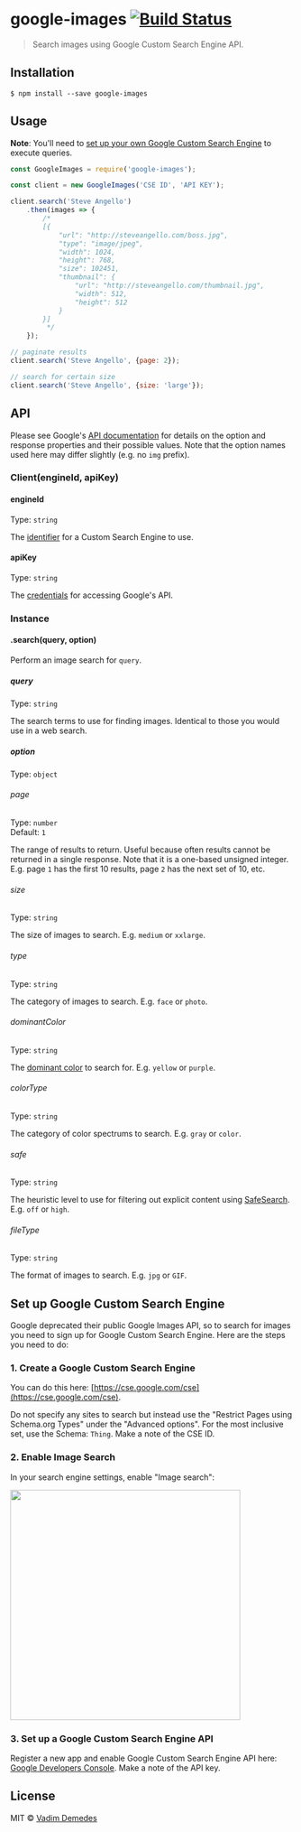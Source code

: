 # google-images [![Build Status](https://travis-ci.org/vadimdemedes/google-images.svg?branch=master)](https://travis-ci.org/vadimdemedes/google-images)

> Search images using Google Custom Search Engine API.


## Installation

```
$ npm install --save google-images
```


## Usage

**Note**: You'll need to [set up your own Google Custom Search Engine](#set-up-google-custom-search-engine) to execute queries.

```js
const GoogleImages = require('google-images');

const client = new GoogleImages('CSE ID', 'API KEY');

client.search('Steve Angello')
	.then(images => {
		/*
		[{
			"url": "http://steveangello.com/boss.jpg",
			"type": "image/jpeg",
			"width": 1024,
			"height": 768,
			"size": 102451,
			"thumbnail": {
				"url": "http://steveangello.com/thumbnail.jpg",
				"width": 512,
				"height": 512
			}
		}]
		 */
	});

// paginate results
client.search('Steve Angello', {page: 2});

// search for certain size
client.search('Steve Angello', {size: 'large'});
```


## API

Please see Google's [API documentation](https://developers.google.com/custom-search/json-api/v1/reference/cse/list#parameters) for details on the option and response properties and their possible values. Note that the option names used here may differ slightly (e.g. no `img` prefix).

### Client(engineId, apiKey)

#### engineId

Type: `string`

The [identifier](https://developers.google.com/custom-search/json-api/v1/overview#prerequisites) for a Custom Search Engine to use.

#### apiKey

Type: `string`

The [credentials](https://support.google.com/googleapi/answer/6158857?hl=en) for accessing Google's API.

### Instance

#### .search(query, option)

Perform an image search for `query`.

##### query

Type: `string`

The search terms to use for finding images. Identical to those you would use in a web search.

##### option

Type: `object`

###### page

Type: `number`<br>
Default: `1`

The range of results to return. Useful because often results cannot be returned in a single response. Note that it is a one-based unsigned integer. E.g. page `1` has the first 10 results, page `2` has the next set of 10, etc.

###### size

Type: `string`

The size of images to search. E.g. `medium` or `xxlarge`.

###### type

Type: `string`

The category of images to search. E.g. `face` or `photo`.

###### dominantColor

Type: `string`

The [dominant color](https://designshack.net/articles/graphics/understanding-color-dominant-vs-recessive-colors/) to search for. E.g. `yellow` or `purple`.

###### colorType

Type: `string`

The category of color spectrums to search. E.g. `gray` or `color`.

###### safe

Type: `string`

The heuristic level to use for filtering out explicit content using [SafeSearch](https://en.wikipedia.org/wiki/SafeSearch). E.g. `off` or `high`.

###### fileType

Type: `string`

The format of images to search. E.g. `jpg` or `GIF`.

## Set up Google Custom Search Engine

Google deprecated their public Google Images API, so to search for images you need to sign up for Google Custom Search Engine.
Here are the steps you need to do:

### 1. Create a Google Custom Search Engine

You can do this here: [https://cse.google.com/cse](https://cse.google.com/cse).

Do not specify any sites to search but instead use the "Restrict Pages using Schema.org Types" under the "Advanced options".
For the most inclusive set, use the Schema: `Thing`. Make a note of the CSE ID.

### 2. Enable Image Search

In your search engine settings, enable "Image search":

<img src="media/screenshot.png" width="408" />

### 3. Set up a Google Custom Search Engine API

Register a new app and enable Google Custom Search Engine API here: [Google Developers Console](https://console.developers.google.com).
Make a note of the API key.


## License

MIT © [Vadim Demedes](https://vadimdemedes.com)
